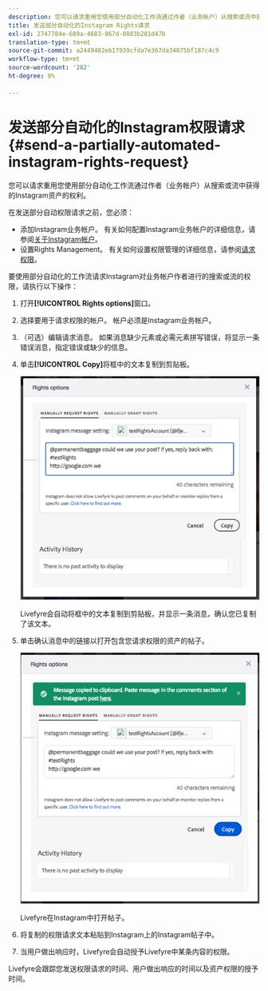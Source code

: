 ```yaml
---
description: 您可以请求重用您使用部分自动化工作流通过作者（业务帐户）从搜索或流中获得的Instagram资产的权利。
title: 发送部分自动化的Instagram Rights请求
exl-id: 2747784e-689a-4683-867d-0883b281d47b
translation-type: tm+mt
source-git-commit: a2449482e617939cfda7e367da34875bf187c4c9
workflow-type: tm+mt
source-wordcount: '282'
ht-degree: 0%

---
```


# 发送部分自动化的Instagram权限请求{#send-a-partially-automated-instagram-rights-request}

您可以请求重用您使用部分自动化工作流通过作者（业务帐户）从搜索或流中获得的Instagram资产的权利。

在发送部分自动权限请求之前，您必须：

* 添加Instagram业务帐户。 有关如何配置Instagram业务帐户的详细信息，请参阅[关于Instagram帐户](../c-users-creating-accounts-with-studio-access/t-configure-social-accout-instagram/c-about-instagram-accounts.md#c_about_instagram_accounts)。
* 设置Rights Management。 有关如何设置权限管理的详细信息，请参阅[请求权限](../c-how-requesting-rights-works/c-how-requesting-rights-works.md#c_how_requesting_rights_works)。

要使用部分自动化的工作流请求Instagram对业务帐户作者进行的搜索或流的权限，请执行以下操作：

1. 打开&#x200B;**[!UICONTROL Rights options]**&#x200B;窗口。
1. 选择要用于请求权限的帐户。 帐户必须是Instagram业务帐户。
1. （可选）编辑请求消息。 如果消息缺少元素或必需元素拼写错误，将显示一条错误消息，指定错误或缺少的信息。
1. 单击&#x200B;**[!UICONTROL Copy]**&#x200B;将框中的文本复制到剪贴板。

   ![](assets/rr_insta_workaround1.png)

   Livefyre会自动将框中的文本复制到剪贴板，并显示一条消息，确认您已复制了该文本。

1. 单击确认消息中的链接以打开包含您请求权限的资产的帖子。

   ![](assets/rr_insta_workaround2.png)

   Livefyre在Instagram中打开帖子。

1. 将复制的权限请求文本粘贴到Instagram上的Instagram帖子中。
1. 当用户做出响应时，Livefyre会自动授予Livefyre中某条内容的权限。

Livefyre会跟踪您发送权限请求的时间、用户做出响应的时间以及资产权限的授予时间。
